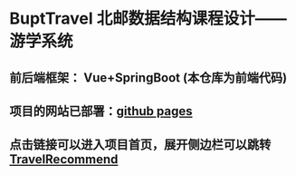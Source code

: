 # BuptTravel 北邮数据结构课程设计——游学系统
## 前后端框架： Vue+SpringBoot (本仓库为前端代码)
## 项目的网站已部署：[github pages](https://12345txy.github.io/Data_Structure_Project/)
## 点击链接可以进入项目首页，展开侧边栏可以跳转[TravelRecommend](https://12345txy.github.io/Data_Structure_Project/#/TravelRecommend)

